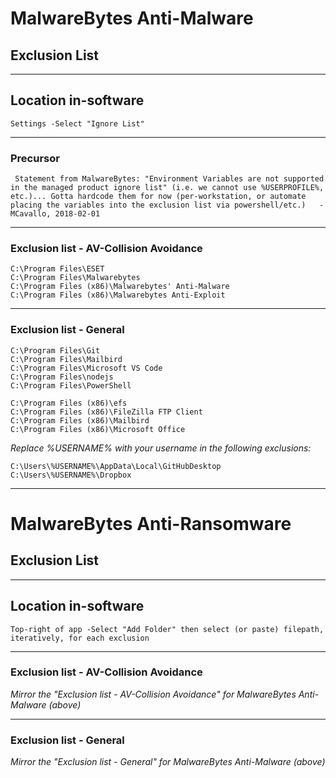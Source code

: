 
# MalwareBytes Anti-Malware
## Exclusion List

***
## Location in-software
```Settings -Select "Ignore List"```

***
### Precursor
``` Statement from MalwareBytes: "Environment Variables are not supported in the managed product ignore list" (i.e. we cannot use %USERPROFILE%, etc.)... Gotta hardcode them for now (per-workstation, or automate placing the variables into the exclusion list via powershell/etc.)   -MCavallo, 2018-02-01```

***
### Exclusion list - AV-Collision Avoidance
```
C:\Program Files\ESET
C:\Program Files\Malwarebytes
C:\Program Files (x86)\Malwarebytes' Anti-Malware
C:\Program Files (x86)\Malwarebytes Anti-Exploit
```

***
### Exclusion list - General
```
C:\Program Files\Git
C:\Program Files\Mailbird
C:\Program Files\Microsoft VS Code
C:\Program Files\nodejs
C:\Program Files\PowerShell
```
```
C:\Program Files (x86)\efs
C:\Program Files (x86)\FileZilla FTP Client
C:\Program Files (x86)\Mailbird
C:\Program Files (x86)\Microsoft Office
```

*Replace %USERNAME% with your username in the following exclusions:*
```
C:\Users\%USERNAME%\AppData\Local\GitHubDesktop
C:\Users\%USERNAME%\Dropbox
```

***
# MalwareBytes Anti-Ransomware
## Exclusion List

***
## Location in-software
```Top-right of app -Select "Add Folder" then select (or paste) filepath, iteratively, for each exclusion```

***
### Exclusion list - AV-Collision Avoidance
*Mirror the "Exclusion list - AV-Collision Avoidance" for MalwareBytes Anti-Malware (above)*

***
### Exclusion list - General
*Mirror the "Exclusion list - General" for MalwareBytes Anti-Malware (above)*
